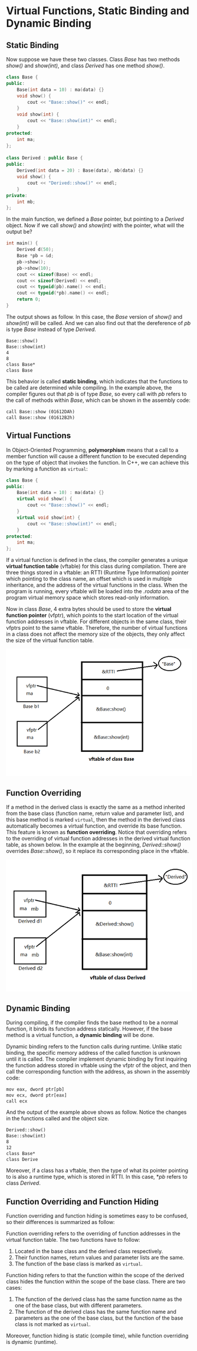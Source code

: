 # Virtual Functions, Static Binding and Dynamic Binding

## Static Binding

Now suppose we have these two classes. Class *Base* has two methods *show()* and *show(int)*, and class *Derived* has one method *show()*.

```cpp
class Base {
public:
    Base(int data = 10) : ma(data) {}
    void show() {
        cout << "Base::show()" << endl;
    }
    void show(int) {
        cout << "Base::show(int)" << endl;
    }
protected:
    int ma;
};

class Derived : public Base {
public:
    Derived(int data = 20) : Base(data), mb(data) {}
    void show() {
        cout << "Derived::show()" << endl;
    }
private:
    int mb;
};
```

In the main function, we defined a *Base* pointer, but pointing to a *Derived* object. Now if we call *show()* and *show(int)* with the pointer, what will the output be?

```cpp
int main() {
    Derived d(50);
    Base *pb = &d;
    pb->show();
    pb->show(10);
    cout << sizeof(Base) << endl;
    cout << sizeof(Derived) << endl;
    cout << typeid(pb).name() << endl;
    cout << typeid(*pb).name() << endl;
    return 0;
}
```

The output shows as follow. In this case, the *Base* version of *show()* and *show(int)* will be called. And we can also find out that the dereference of *pb* is type *Base* instead of type *Derived*.

```
Base::show()
Base::show(int)
4
8
class Base*
class Base
```

This behavior is called **static binding**, which indicates that the functions to be called are determined while compiling. In the example above, the compiler figures out that *pb* is of type *Base*, so every call with *pb* refers to the call of methods within *Base*, which can be shown in the assembly code:

```assembly
call Base::show (01612DAh)
call Base::show (01612B2h)
```

## Virtual Functions

In Object-Oriented Programming, **polymorphism** means that a call to a member  function will cause a different function to be executed depending on the type of object that invokes the function. In C++, we can achieve this by marking a function as `virtual`:

```cpp
class Base {
public:
    Base(int data = 10) : ma(data) {}
    virtual void show() {
        cout << "Base::show()" << endl;
    }
    virtual void show(int) {
        cout << "Base::show(int)" << endl;
    }
protected:
    int ma;
};
```

If a virtual function is defined in the class, the compiler generates a unique **virtual function table** (vftable) for this class during compilation. There are three things stored in a vftable: an RTTI (Runtime Type Information) pointer which pointing to the class name, an offset which is used in multiple inheritance, and the address of the virtual functions in the class. When the program is running, every vftable will be loaded into the *.rodata* area of the program virtual memory space which stores read-only information.

Now in class *Base*, 4 extra bytes should be used to store the **virtual function pointer** (vfptr), which points to the start location of the virtual function addresses in vftable. For different objects in the same class, their vfptrs point to the same vftable. Therefore, the number of virtual functions in a class does not affect the memory size of the objects, they only affect the size of the virtual function table.

![virtual function 1](../assets/virtual-function-1.png)

## Function Overriding

If a method in the derived class is exactly the same as a method inherited from the base class (function name, return value and parameter list), and this base method is marked `virtual`, then the method in the derived class automatically  becomes a virtual function, and override its base function. This feature is known as **function overriding**. Notice that overriding refers to the overriding of virtual function addresses in the derived virtual function table, as shown below. In the example at the beginning, *Derived::show()* overrides *Base::show()*, so it replace its corresponding place in the vftable.

![virtual function 2](../assets/virtual-function-2.png)

## Dynamic Binding

During compiling, if the compiler finds the base method to be a normal function, it binds its function address statically. However, if the base method is a virtual function, a **dynamic binding** will be done.

Dynamic binding refers to the function calls during runtime. Unlike static binding, the specific memory address of the called function is unknown until it is called. The compiler implement dynamic binding by first inquiring the function address stored in vftable using the vfptr of the object, and then call the corresponding function with the address, as shown in the assembly code:

```assembly
mov eax, dword ptr[pb]
mov ecx, dword ptr[eax]
call ecx
```

And the output of the example above shows as follow. Notice the changes in the functions called and the object size.

```
Derived::show()
Base::show(int)
8
12
class Base*
class Derive
```

Moreover, if a class has a vftable, then the type of what its pointer pointing to is also a runtime type, which is stored in RTTI. In this case, **pb* refers to class *Derived*.

## Function Overriding and Function Hiding

Function overriding and function hiding is sometimes easy to be confused, so their differences is summarized as follow:

Function overriding refers to the overriding of function addresses in the virtual function table. The two functions have to follow:

1. Located in the base class and the derived class respectively.
2. Their function names, return values and parameter lists are the same.
3. The function of the base class is marked as `virtual`.

Function hiding refers to that the function within the scope of the derived class hides the function within the scope of the base class. There are two cases:

1. The function of the derived class has the same function name as the one of the base class, but with different parameters.
2. The function of the derived class has the same function name and parameters as the one of the base class, but the function of the base class is not marked as `virtual`.

Moreover, function hiding is static (compile time), while function overriding is dynamic (runtime).